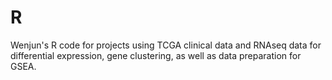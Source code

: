# R
Wenjun's R code for projects using TCGA clinical data and RNAseq data for differential expression, gene clustering, as well as data preparation for GSEA.
